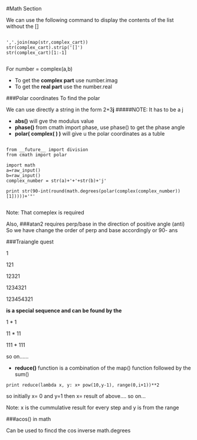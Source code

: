 #Math Section


We can use the following command to display the contents of the list without the []

````

','.join(map(str,complex_cart))
str(complex_cart).strip('[]')
str(complex_cart)[1:-1]


````

For number = complex(a,b)

*  To get the **complex part** use number.imag
*  To get the **real part** use the number.real





###Polar coordinates
To find the polar

We can use directly a string in the form 2+3**j** 
#####NOTE: It has to be a j

*  **abs()** will gve the modulus value
*  **phase()** from cmath import phase, use phase() to get the phase angle
*  **polar( complex( )  )** will give u the polar coordinates as a tuble


````

from __future__ import division
from cmath import polar

import math
a=raw_input()
b=raw_input()
complex_number = str(a)+'+'+str(b)+'j'

print str(90-int(round(math.degrees(polar(complex(complex_number))[1]))))+'°'


`````

Note: That comeplex is required

Also, 
###atan2 requires perp/base in the direction of positive angle (anti)
So we have change the order of perp and base accordingly
or 90- ans


###Traiangle quest

1

121

12321

1234321

123454321

**is a special sequence and can be found by the**

1 * 1

11 * 11

111 * 111

so on......


*  **reduce()** function is a combination of the map() function followed by the sum()

````
print reduce(lambda x, y: x+ pow(10,y-1), range(0,i+1))**2

````
so initially x= 0 and y=1
then x= result of above.... so on...

Note: x is the cummulative result for every step and y is from the range


###acos() in math 

Can be used to fincd the cos inverse
math.degrees











